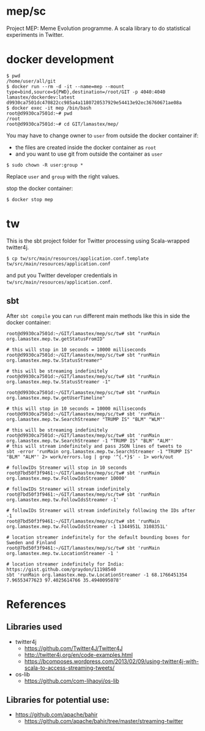 # mep/sc
Project MEP: Meme Evolution programme. A scala library to do statistical experiments in Twitter. 

# docker development

```
$ pwd
/home/user/all/git
$ docker run --rm -d -it --name=mep --mount type=bind,source=${PWD},destination=/root/GIT -p 4040:4040 lamastex/dockerdev:latest
d9930ca7501dc470822cc985a4a1180720537929e54413e92ec36760671ae08a
$ docker exec -it mep /bin/bash
root@d9930ca7501d:~# pwd
/root
root@d9930ca7501d:~# cd GIT/lamastex/mep/
```

You may have to change owner to `user` from outside the docker container if:

- the files are created inside the docker container as `root`
- and you want to use git from outside the container as `user`

```
$ sudo chown -R user:group *
```
Replace `user` and `group` with the right values.

stop the docker container:
```
$ docker stop mep
```

# tw

This is the sbt project folder for Twitter processing using Scala-wrapped twitter4j.

```
$ cp tw/src/main/resources/application.conf.template tw/src/main/resources/application.conf  
```
and put you Twitter developer credentials in `tw/src/main/resources/application.conf`.

## sbt

After `sbt compile` you can `run` different main methods like this in side the docker container:
```
root@d9930ca7501d:~/GIT/lamastex/mep/sc/tw# sbt "runMain org.lamastex.mep.tw.getStatusFromID"

# this will stop in 10 seconds = 10000 milliseconds 
root@d9930ca7501d:~/GIT/lamastex/mep/sc/tw# sbt "runMain org.lamastex.mep.tw.StatusStreamer"

# this will be streaming indefinitely
root@d9930ca7501d:~/GIT/lamastex/mep/sc/tw# sbt "runMain org.lamastex.mep.tw.StatusStreamer -1"

root@d9930ca7501d:~/GIT/lamastex/mep/sc/tw# sbt "runMain org.lamastex.mep.tw.getUserTimeline"

# this will stop in 10 seconds = 10000 milliseconds 
root@d9930ca7501d:~/GIT/lamastex/mep/sc/tw# sbt 'runMain org.lamastex.mep.tw.SearchStreamer "TRUMP IS" "BLM" "WLM"' 

# this will be streaming indefinitely
root@d9930ca7501d:~/GIT/lamastex/mep/sc/tw# sbt 'runMain org.lamastex.mep.tw.SearchStreamer -1 "TRUMP IS" "BLM" "ALM"' 
# this will stream indefinitely and pass JSON lines of tweets to 
sbt -error 'runMain org.lamastex.mep.tw.SearchStreamer -1 "TRUMP IS" "BLM" "ALM"' 2> work/errors.log | grep '^{.*}$' - 1> work/out

# followIDs Streamer will stop in 10 seconds
root@7bd50f3f9461:~/GIT/lamastex/mep/sc/tw# sbt 'runMain org.lamastex.mep.tw.FollowIdsStreamer 10000'

# followIDs Streamer will stream indefinitely
root@7bd50f3f9461:~/GIT/lamastex/mep/sc/tw# sbt 'runMain org.lamastex.mep.tw.FollowIdsStreamer -1'

# followIDs Streamer will stream indefinitely following the IDs after -1
root@7bd50f3f9461:~/GIT/lamastex/mep/sc/tw# sbt 'runMain org.lamastex.mep.tw.FollowIdsStreamer -1 1344951L 3108351L'

# location streamer indefinitely for the default bounding boxes for Sweden and Finland
root@7bd50f3f9461:~/GIT/lamastex/mep/sc/tw# sbt 'runMain org.lamastex.mep.tw.LocationStreamer -1 '

# location streamer indefinitely for India: https://gist.github.com/graydon/11198540
sbt 'runMain org.lamastex.mep.tw.LocationStreamer -1 68.1766451354 7.96553477623 97.4025614766 35.4940095078'
```

# References

## Libraries used

- twitter4j
  - https://github.com/Twitter4J/Twitter4J
  - http://twitter4j.org/en/code-examples.html
  - https://bcomposes.wordpress.com/2013/02/09/using-twitter4j-with-scala-to-access-streaming-tweets/
- os-lib
  - https://github.com/com-lihaoyi/os-lib

## Libraries for potential use:

- https://github.com/apache/bahir
  - https://github.com/apache/bahir/tree/master/streaming-twitter
